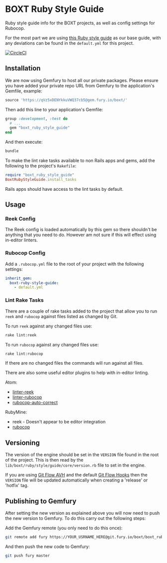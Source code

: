 # BOXT Ruby Style Guide

Ruby style guide info for the BOXT projects, as well as config settings for Rubocop.

For the most part we are using [this Ruby style guide](https://github.com/bbatsov/ruby-style-guide) as our base guide, with any deviations can be found in the `default.yml` for this project.

[![CircleCI](https://circleci.com/gh/boxt/boxt_ruby_style_guide.svg?style=svg&circle-token=f35d504fcda5a0d8de30f58cdc0ff7f817a9db75)](https://circleci.com/gh/boxt/boxt_ruby_style_guide)

## Installation

We are now using Gemfury to host all our private packages. Please ensure you have added your private repo URL from Gemfury to the application's Gemfile, example:

```ruby
source 'https://qVz5xDENYkkuVWQ37cb5@gem.fury.io/boxt/'
```

Then add this line to your application's Gemfile:

```ruby
group :development, :test do
  # ...
  gem "boxt_ruby_style_guide"
end
```

And then execute:

```sh
bundle
```

To make the lint rake tasks available to non Rails apps and gems, add the following to the project's `Rakefile`:

```ruby
require "boxt_ruby_style_guide"
BoxtRubyStyleGuide.install_tasks
```

Rails apps should have access to the lint tasks by default.

## Usage

### Reek Config

The Reek config is loaded automatically by this gem so there shouldn't be anything that you need to do. However am not sure if this will effect using in-editor linters.

### Rubocop Config

Add a `.rubocop.yml` file to the root of your project with the following settings:

```yml
inherit_gem:
  boxt-ruby-style-guide:
    - default.yml
```

### Lint Rake Tasks

There are a couple of rake tasks added to the project that allow you to run `reek` and `rubocop` against files listed as changed by Git.

To run `reek` against any changed files use:

```sh
rake lint:reek
```

To run `rubocop` against any changed files use:

```sh
rake lint:rubocop
```

If there are no changed files the commands will run against all files.

There are also some useful editor plugins to help with in-editor linting.

Atom:

* [linter-reek](https://atom.io/packages/linter-reek)
* [linter-rubocop](https://atom.io/packages/linter-rubocop)
* [rubocop-auto-correct](https://atom.io/packages/rubocop-auto-correct)

RubyMine:

* reek - Doesn't appear to be editor integration
* [rubocop](https://www.jetbrains.com/help/ruby/rubocop.html)

## Versioning

The version of the engine should be set in the `VERSION` file found in the root of the project. This is then read by the `lib/boxt/ruby/style/guide/core/version.rb` file to set in the engine.

If you are using [Git Flow AVH](https://github.com/petervanderdoes/gitflow-avh) and the default [Git Flow Hooks](https://github.com/jaspernbrouwer/git-flow-hooks) then the `VERSION` file will be updated automatically when creating a 'release' or 'hotfix' tag.

## Publishing to Gemfury

After setting the new version as explained above you will now need to push the new version to Gemfury. To do this carry out the following steps:

Add the Gemfury remote (you only need to do this once):

```sh
git remote add fury https://YOUR_USRNAME_HERE@git.fury.io/boxt/boxt_ruby_style_guide.git
```

And then push the new code to Gemfury:

```sh
git push fury master
```
